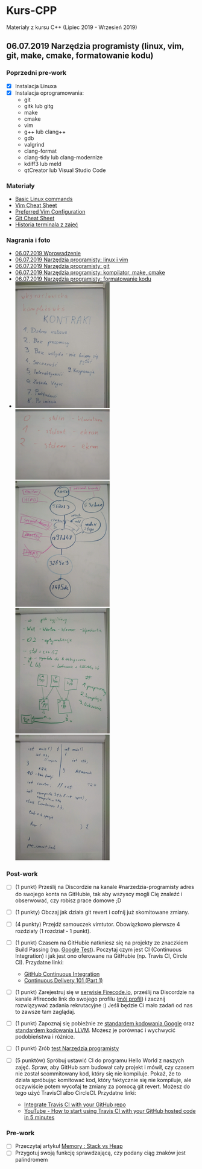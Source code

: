 # Kurs-CPP

Materiały z kursu C++ (Lipiec 2019 - Wrzesień 2019)

## 06.07.2019 Narzędzia programisty (linux, vim, git, make, cmake, formatowanie kodu)

### Poprzedni pre-work

- [X] Instalacja Linuxa
- [X] Instalacja oprogramowania:
  - git
  - gitk lub gitg
  - make
  - cmake
  - vim
  - g++ lub clang++
  - gdb
  - valgrind
  - clang-format
  - clang-tidy lub clang-modernize
  - kdiff3 lub meld
  - qtCreator lub Visual Studio Code

### Materiały

- [Basic Linux commands](davechild_linux-command-line.pdf)
- [Vim Cheat Sheet](vim-cheat-sheet.gif)
- [Preferred Vim Configuration](https://github.com/amix/vimrc)
- [Git Cheat Sheet](github-git-cheat-sheet.pdf)
- [Historia terminala z zajęć](06.07.2019_history.txt)

### Nagrania i foto

- [06.07.2019 Wprowadzenie](https://www.youtube.com/watch?v=_3Kb8uEvn6s&list=PLQqoaQUqs4DCbDNiqBU3E9bFvX6YSUZc1&index=2&t=0s)
- [06.07.2019 Narzędzia programisty: linux i vim](https://www.youtube.com/watch?v=rltQ2aZQdqE&list=PLQqoaQUqs4DCbDNiqBU3E9bFvX6YSUZc1&index=3&t=0s)
- [06.07.2019 Narzędzia programisty: git](https://www.youtube.com/watch?v=_ElZZKoTnJY&list=PLQqoaQUqs4DCbDNiqBU3E9bFvX6YSUZc1&index=4&t=0s)
- [06.07.2019 Narzędzia programisty: kompilator, make, cmake](https://www.youtube.com/watch?v=j-P2MjCM40o&list=PLQqoaQUqs4DCbDNiqBU3E9bFvX6YSUZc1&index=5&t=0s)
- [06.07.2019 Narzędzia programisty: formatowanie kodu](https://www.youtube.com/watch?v=Y4OsUF9pfXk&list=PLQqoaQUqs4DCbDNiqBU3E9bFvX6YSUZc1&index=6&t=0s)
- <img src="01_contract.jpg" width="250px" /> <img src="02_descriptors.jpg" width="250px" />
  <img src="03_commit_tree.jpg" width="250px" /> <img src="04_compilation_options.jpg" width="250px" />
  <img src="05_formatting.jpg" width="250px" />

### Post-work

- [ ] (1 punkt) Prześlij na Discordzie na kanale #narzedzia-programisty adres do swojego konta na GitHubie, tak aby wszyscy mogli Cię znaleźć i obserwować, czy robisz prace domowe ;D
- [ ] (1 punkty) Obczaj jak działa git revert i cofnij już skomitowane zmiany.
- [ ] (4 punkty) Przejdź samouczek vimtutor. Obowiązkowo pierwsze 4 rozdziały (1 rozdział - 1 punkt).
- [ ] (1 punkt) Czasem na GitHubie natkniesz się na projekty ze znaczkiem Build Passing (np. [Google Test](https://github.com/google/googletest)). Poczytaj czym jest CI (Continuous Integration) i jak jest ono oferowane na GitHubie (np. Travis CI, Circle CI). Przydatne linki:

  - [GitHub Continuous Integration](https://github.com/marketplace/category/continuous-integration)
  - [Continuous Delivery 101 (Part 1)](https://www.youtube.com/watch?v=HnWuIjUw_Q8)

- [ ] (1 punkt) Zarejestruj się w [serwisie Firecode.io](https://www.firecode.io), prześlij na Discordzie na kanale #firecode link do swojego profilu ([mój profil](https://www.firecode.io/pages/profile/21140)) i zacznij rozwiązywać zadania rekrutacyjne :) Jeśli będzie Ci mało zadań od nas to zawsze tam zaglądaj. 
- [ ] (1 punkt) Zapoznaj się pobieżnie ze [standardem kodowania Google](https://google.github.io/styleguide/cppguide.html) oraz [standardem kodowania LLVM](https://llvm.org/docs/CodingStandards.html). Możesz je porównać i wychwycić podobieństwa i różnice.
- [ ] (1 punkt) Zrób [test Narzędzia programisty](https://goo.gl/forms/EQurphnqBaOG20U32)
- [ ] (5 punktów) Spróbuj ustawić CI do programu Hello World z naszych zajęć. Spraw, aby GitHub sam budował cały projekt i mówił, czy czasem nie został scommitowany kod, który się nie kompiluje. Pokaż, że to działa spróbując komitować kod, który faktycznie się nie kompiluje, ale oczywiście potem wycofaj te zmiany za pomocą git revert. Możesz do tego użyć TravisCI albo CircleCI. Przydatne linki:

  - [Integrate Travis CI with your GitHub repo](https://github.com/mbonaci/mbo-storm/wiki/Integrate-Travis-CI-with-your-GitHub-repo)
  - [YouTube - How to start using Travis CI with your GitHub hosted code in 5 minutes](https://www.youtube.com/watch?v=FEXY1ZP-sBs)

### Pre-work

- [ ] Przeczytaj artykuł [Memory : Stack vs Heap](https://www.gribblelab.org/CBootCamp/7_Memory_Stack_vs_Heap.html)
- [ ] Przygotuj swoją funkcję sprawdzającą, czy podany ciąg znaków jest palindromem

